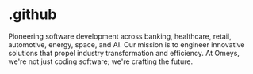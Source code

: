 # .github
Pioneering software development across banking, healthcare, retail, automotive, energy, space, and AI. Our mission is to engineer innovative solutions that propel industry transformation and efficiency. At Omeys, we're not just coding software; we're crafting the future.
